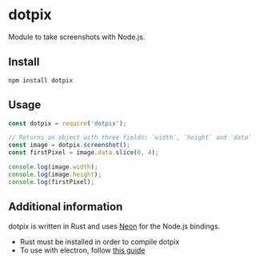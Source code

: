 # dotpix

Module to take screenshots with Node.js.

## Install

```
npm install dotpix
```

## Usage

```js
const dotpix = require('dotpix');

// Returns an object with three fields: `width`, `height` and `data`
const image = dotpix.screenshot();
const firstPixel = image.data.slice(0, 4);

console.log(image.width);
console.log(image.height);
console.log(firstPixel);
```

## Additional information

dotpix is written in Rust and uses [Neon](https://github.com/neon-bindings/neon) for the Node.js bindings.

- Rust must be installed in order to compile dotpix
- To use with electron, follow [this guide](https://neon-bindings.com/docs/electron-apps)